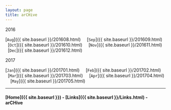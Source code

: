 ```yaml
---
layout: page
title: arCHive
---
```




2016

[`Aug`]({{ site.baseurl }}/201608.html) &nbsp; &nbsp;
[`Sep`]({{ site.baseurl }}/201609.html) &nbsp; &nbsp;
[`Oct`]({{ site.baseurl }}/201610.html) &nbsp; &nbsp;
[`Nov`]({{ site.baseurl }}/201611.html) &nbsp; &nbsp;
[`Dec`]({{ site.baseurl }}/201612.html)


2017

[`Jan`]({{ site.baseurl }}/201701.html) &nbsp; &nbsp;
[`Feb`]({{ site.baseurl }}/201702.html) &nbsp; &nbsp;
[`Mar`]({{ site.baseurl }}/201703.html) &nbsp; &nbsp;
[`Apr`]({{ site.baseurl }}/201704.html) &nbsp; &nbsp;
[`May`]({{ site.baseurl }}/201705.html)


---

#### [Home]({{ site.baseurl }}) - [Links]({{ site.baseurl }}/Links.html) - arCHive
